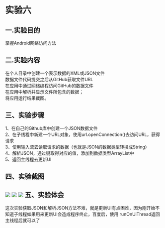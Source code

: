 实验六
=
一.实验目的
-
掌握Android网络访问方法<br>
  
二.实验内容
-
在个人目录中创建一个表示数据的XML或JSON文件<br>
数据文件代码提交之后从GitHub获取文件URL<br>
在应用中通过网络编程访问GitHub的数据文件<br>
在应用中解析并显示文件所包含的数据；<br>
将应用运行结果截图。<br>

三、实验步骤
-
1、在自己的Github库中创建一个JSON数据文件<br>
2、在子线程中新建一个URL对象，使用url.openConnection()去访问URL，获得请求<br>
3、使用输入流去读取请求的数据（也就是JSON的数据类型转换成String）<br>
4、解析JSON，通过键取得对应的值，添加到数据类型ArrayList中<br>
5、返回主线程去更新UI<br>

四、实验截图
-
![](https://github.com/mvp-szf/android-labs-2018/blob/master/soft1614080902238/xg/sy61.png)
![](https://github.com/mvp-szf/android-labs-2018/blob/master/soft1614080902238/xg/sy62.png)
![](https://github.com/mvp-szf/android-labs-2018/blob/master/soft1614080902238/xg/sy63.png)
五、实验体会
-
这次实验获取JSON和解析JSON方法不难，就是更新UI有点困难，因为刚开始不知道子线程如果用来更新UI会造成程序终止，百度后，使用 runOnUiThread返回主线程后就可以了
  

